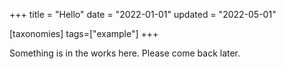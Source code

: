 +++
title = "Hello"
date = "2022-01-01"
updated = "2022-05-01"

[taxonomies]
tags=["example"]
+++

Something is in the works here.
Please come back later.
